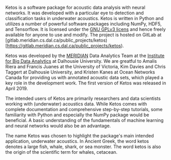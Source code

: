 Ketos is a software package for acoustic data analysis with neural networks. 
It was developed with a particular eye to detection and classification tasks in underwater acoustics.
Ketos is written in Python and utilizes a number of powerful software packages 
including NumPy, HDF5, and Tensorflow.
It is licensed under the [GNU GPLv3 licens](https://www.gnu.org/licenses/) and hence freely available for anyone to use and modify.
The project is hosted on GitLab at 
[gitlab.meridian.cs.dal.ca/public_projects/ketos)[https://gitlab.meridian.cs.dal.ca/public_projects/ketos).

Ketos was developed by the [MERIDIAN](http://meridian.cs.dal.ca/) Data Analytics Team at the 
[Institute for Big Data Analytics](https://bigdata.cs.dal.ca/) at Dalhousie University. 
We are greatful to Amalis Riera and Francis Juanes at the University of Victoria, 
Kim Davies and Chris Taggert at Dalhousie University, and Kristen Kanes at Ocean Networks Canada 
for providing us with annotated acoustic data sets, which played a key role in the development work.
The first version of Ketos was released in April 2019. 

The intended users of Ketos are primarily researchers and data scientists working with (underwater) acoustics data. 
While Ketos comes with complete documentation and comprehensive step-by-step tutorials, some familiarity with Python and especially the NumPy package would be beneficial. A basic understanding of 
the fundamentals of machine learning and neural networks would also be an advantage.

The name Ketos was chosen to highlight the package's main intended application, underwater acoustics.
In Ancient Greek, the word ketos denotes a large fish, whale, shark, or sea monster. The word ketos 
is also the origin of the scientific term for whales, cetacean.